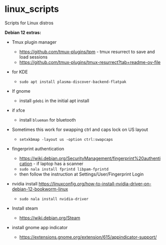# linux_scripts
Scripts for Linux distros

**Debian 12 extras:**

- Tmux plugin manager
  - https://github.com/tmux-plugins/tpm - tmux resurrect to save and load sessions
  - https://github.com/tmux-plugins/tmux-resurrect?tab=readme-ov-file

- for KDE
  - `sudo apt install plasma-discover-backend-flatpak`
    
- If gnome
  - install `gdebi` in the initial apt install
 
- if xfce
  - install `blueman` for bluetooth

- Sometimes this work for swapping ctrl and caps lock on US layout
    - `setxkbmap -layout us -option ctrl:swapcaps`


- fingerprint authentication
   - https://wiki.debian.org/SecurityManagement/fingerprint%20authentication - if laptop has a scanner 
   -  `sudo nala install fprintd libpam-fprintd`
   -  then follow the instruction at Settings/User/Fingerprint Login

- nvidia install https://linuxconfig.org/how-to-install-nvidia-driver-on-debian-12-bookworm-linux
   - `sudo nala install nvidia-driver`

- Install steam
  - https://wiki.debian.org/Steam

- install gnome app indicator
  - https://extensions.gnome.org/extension/615/appindicator-support/
